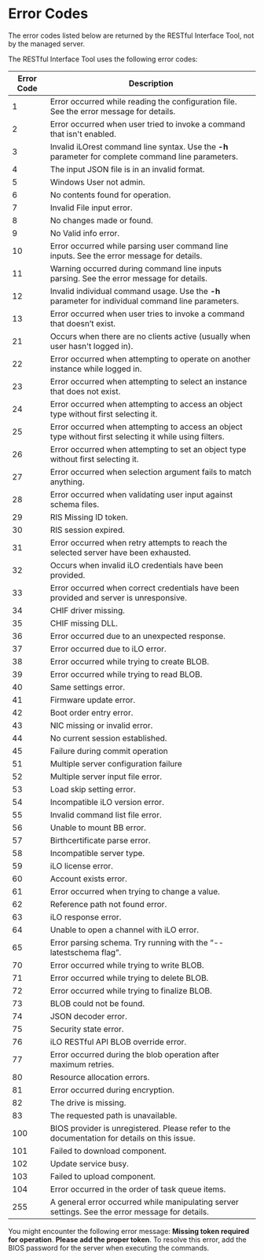 # Error Codes

<aside class="notice">The error codes listed below are returned by the RESTful Interface Tool, not by the managed server.</aside>

The RESTful Interface Tool uses the following error codes:

Error Code | Description
---------- | -------
1	| Error occurred while reading the configuration file. See the error message for details.
2	| Error occurred when user tried to invoke a command that isn't enabled.
3	| Invalid iLOrest command line syntax. Use the **-h** parameter for complete command line parameters.
4	| The input JSON file is in an invalid format.
5	| Windows User not admin.
6	| No contents found for operation.
7	| Invalid File input error.
8	| No changes made or found.
9	| No Valid info error.
10	| Error occurred while parsing user command line inputs. See the error message for details.
11	| Warning occurred during command line inputs parsing. See the error message for details.
12	| Invalid individual command usage. Use the **-h** parameter for individual command line parameters.
13	| Error occurred when user tries to invoke a command that doesn’t exist.
21	| Occurs when there are no clients active (usually when user hasn't logged in).
22	| Error occurred when attempting to operate on another instance while logged in.
23	| Error occurred when attempting to select an instance that does not exist.
24	| Error occurred when attempting to access an object type without first selecting it.
25	| Error occurred when attempting to access an object type without first selecting it while using filters.
26	| Error occurred when attempting to set an object type without first selecting it.
27	| Error occurred when selection argument fails to match anything.
28	| Error occurred when validating user input against schema files.
29	| RIS Missing ID token.
30	| RIS session expired.
31	| Error occurred when retry attempts to reach the selected server have been exhausted.
32	| Occurs when invalid iLO credentials have been provided.
33	| Error occurred when correct credentials have been provided and server is unresponsive.
34	| CHIF driver missing.
35	| CHIF missing DLL.
36	| Error occurred due to an unexpected response.
37	| Error occurred due to iLO error.
38	| Error occurred while trying to create BLOB.
39	| Error occurred while trying to read BLOB.
40	| Same settings error.
41	| Firmware update error.
42	| Boot order entry error.
43	| NIC missing or invalid error.
44	| No current session established.
45	| Failure during commit operation
51	| Multiple server configuration failure
52	| Multiple server input file error.
53	| Load skip setting error.
54	| Incompatible iLO version error.
55	| Invalid command list file error.
56	| Unable to mount BB error.
57	| Birthcertificate parse error.
58	| Incompatible server type.
59	| iLO license error.
60	| Account exists error. 
61	| Error occurred when trying to change a value.
62	| Reference path not found error.
63	| iLO response error.
64	| Unable to open a channel with iLO error.
65	| Error parsing schema. Try running with the “--latestschema flag”.
70	| Error occurred while trying to write BLOB.
71	| Error occurred while trying to delete BLOB.
72	| Error occurred while trying to finalize BLOB.
73	| BLOB could not be found.
74	| JSON decoder error.
75	| Security state error. 
76	| iLO RESTful API BLOB override error.
77	| Error occurred during the blob operation after maximum retries.
80	| Resource allocation errors. 
81	| Error occurred during encryption.
82	| The drive is missing.
83	| The requested path is unavailable. 
100	| BIOS provider is unregistered. Please refer to the documentation for details on this issue.
101	| Failed to download component.
102	| Update service busy.
103	| Failed to upload component. 
104	| Error occurred in the order of task queue items.
255	| A general error occurred while manipulating server settings. See the error message for details.

<aside class="warning">You might encounter the following error message: <b>Missing token required for operation</b>. <b>Please add the proper token</b>. To resolve this error, add the BIOS password for the server when executing the commands.</aside>
